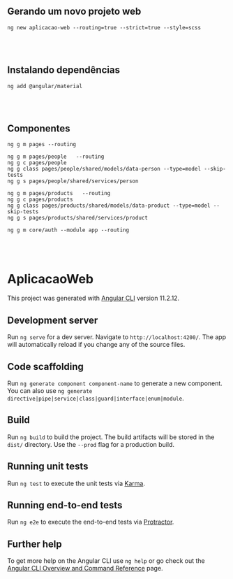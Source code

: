 ## Gerando um novo projeto web

```
ng new aplicacao-web --routing=true --strict=true --style=scss
```
<br>
<br>

## Instalando dependências

```
ng add @angular/material
```

<br>
<br>

## Componentes

```
ng g m pages --routing

ng g m pages/people   --routing
ng g c pages/people
ng g class pages/people/shared/models/data-person --type=model --skip-tests
ng g s pages/people/shared/services/person

ng g m pages/products   --routing
ng g c pages/products
ng g class pages/products/shared/models/data-product --type=model --skip-tests
ng g s pages/products/shared/services/product

ng g m core/auth --module app --routing

```

<br>
<br>

# AplicacaoWeb

This project was generated with [Angular CLI](https://github.com/angular/angular-cli) version 11.2.12.

## Development server

Run `ng serve` for a dev server. Navigate to `http://localhost:4200/`. The app will automatically reload if you change any of the source files.

## Code scaffolding

Run `ng generate component component-name` to generate a new component. You can also use `ng generate directive|pipe|service|class|guard|interface|enum|module`.

## Build

Run `ng build` to build the project. The build artifacts will be stored in the `dist/` directory. Use the `--prod` flag for a production build.

## Running unit tests

Run `ng test` to execute the unit tests via [Karma](https://karma-runner.github.io).

## Running end-to-end tests

Run `ng e2e` to execute the end-to-end tests via [Protractor](http://www.protractortest.org/).

## Further help

To get more help on the Angular CLI use `ng help` or go check out the [Angular CLI Overview and Command Reference](https://angular.io/cli) page.
